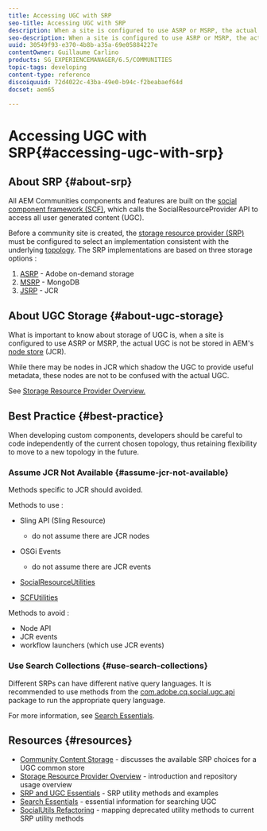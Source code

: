 ```yaml
---
title: Accessing UGC with SRP
seo-title: Accessing UGC with SRP
description: When a site is configured to use ASRP or MSRP, the actual UGC is not be stored in AEM's node store (JCR)
seo-description: When a site is configured to use ASRP or MSRP, the actual UGC is not be stored in AEM's node store (JCR)
uuid: 30549f93-e370-4b8b-a35a-69e05884227e
contentOwner: Guillaume Carlino
products: SG_EXPERIENCEMANAGER/6.5/COMMUNITIES
topic-tags: developing
content-type: reference
discoiquuid: 72d4022c-43ba-49e0-b94c-f2beabaef64d
docset: aem65

---
```


# Accessing UGC with SRP{#accessing-ugc-with-srp}

## About SRP {#about-srp}

All AEM Communities components and features are built on the [social component framework (SCF)](/communities/using/scf.md), which calls the SocialResourceProvider API to access all user generated content (UGC).

Before a community site is created, the [storage resource provider (SRP)](../../communities/using/working-with-srp.md) must be configured to select an implementation consistent with the underlying [topology](/communities/using/topologies.md). The SRP implementations are based on three storage options :

1. [ASRP](../../communities/using/asrp.md) - Adobe on-demand storage
1. [MSRP](/communities/using/msrp.md) - MongoDB
1. [JSRP](/communities/using/jsrp.md) - JCR

## About UGC Storage {#about-ugc-storage}

What is important to know about storage of UGC is, when a site is configured to use ASRP or MSRP, the actual UGC is not be stored in AEM's [node store](../../sites/deploying/using/data-store-config.md) (JCR).

While there may be nodes in JCR which shadow the UGC to provide useful metadata, these nodes are not to be confused with the actual UGC.

See [Storage Resource Provider Overview.](/communities/using/srp.md)

## Best Practice {#best-practice}

When developing custom components, developers should be careful to code independently of the current chosen topology, thus retaining flexibility to move to a new topology in the future.

### Assume JCR Not Available {#assume-jcr-not-available}

Methods specific to JCR should avoided.

Methods to use :

* Sling API (Sling Resource)

    * do not assume there are JCR nodes

* OSGi Events

    * do not assume there are JCR events

* [SocialResourceUtilities](/communities/using/socialutils.md#socialresourceutilities-package)
* [SCFUtilities](/communities/using/socialutils.md#scfutilities-package)

Methods to avoid :

* Node API
* JCR events
* workflow launchers (which use JCR events)

### Use Search Collections {#use-search-collections}

Different SRPs can have different native query languages. It is recommended to use methods from the [com.adobe.cq.social.ugc.api](https://helpx.adobe.com/experience-manager/6-5/sites/developing/using/reference-materials/javadoc/com/adobe/cq/social/ugc/api/package-summary.html) package to run the appropriate query language.

For more information, see [Search Essentials](/communities/using/search-implementation.md).

## Resources {#resources}

* [Community Content Storage](../../communities/using/working-with-srp.md) - discusses the available SRP choices for a UGC common store
* [Storage Resource Provider Overview](/communities/using/srp.md) - introduction and repository usage overview
* [SRP and UGC Essentials](/communities/using/srp-and-ugc.md) - SRP utility methods and examples
* [Search Essentials](/communities/using/search-implementation.md) - essential information for searching UGC
* [SocialUtils Refactoring](/communities/using/socialutils.md) - mapping deprecated utility methods to current SRP utility methods

